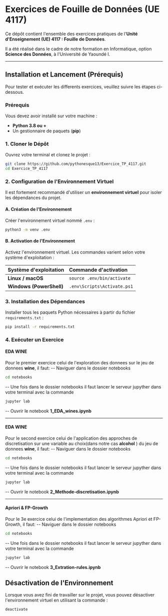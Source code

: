# Exercices de Fouille de Données (UE 4117)


Ce dépôt contient l'ensemble des exercices pratiques de l'**Unité d'Enseignement (UE) 4117 : Fouille de Données**.

Il a été réalisé dans le cadre de notre formation en Informatique, option **Science des Données**, à l'Université de Yaoundé I.

-----

## Installation et Lancement (Prérequis)

Pour tester et exécuter les differents exercices, veuillez suivre les étapes ci-dessous.

### Prérequis

Vous devez avoir installé sur votre machine :

  * **Python 3.8 ou +**
  * Un gestionnaire de paquets (**pip**)

### 1\. Cloner le Dépôt

Ouvrez votre terminal et clonez le projet :

```bash
git clone https://github.com/pythonesque13/Exercice_TP_4117.git
cd Exercice_TP_4117
```

### 2\. Configuration de l'Environnement Virtuel

Il est fortement recommandé d'utiliser un **environnement virtuel** pour isoler les dépendances du projet.

#### A. Création de l'Environnement

Créer l'environnement virtuel nommé `.env` :

```bash
python3 -m venv .env
```

#### B. Activation de l'Environnement

Activez l'environnement virtuel. Les commandes varient selon votre système d'exploitation :

| Système d'exploitation | Commande d'activation |
| :--- | :--- |
| **Linux / macOS** | `source .env/bin/activate` |
| **Windows (PowerShell)** | `.env\Scripts\Activate.ps1` |


### 3\. Installation des Dépendances

Installer tous les paquets Python nécessaires à partir du fichier `requirements.txt` :

```bash
pip install -r requirements.txt
```

### 4\. Exécuter un Exercice

#### EDA WINE

Pour le premier exercice celui de l'exploration des donnees sur le jeu de donnees **wine**, il faut:
-- Naviguer dans le dossier notebooks
```bash
cd notebooks
```

-- Une fois dans le dossier notebooks il faut lancer le serveur jupyther dans votre terminal avec la commande
```bash
jupyter lab
```
-- Ouvrir le notebook **1_EDA_wines.ipynb**

-----

#### EDA WINE

Pour le second exercice celui de l'application des approches de discretisation sur une variable au choix(dans notre cas **alcohol** ) du jeu de donnees **wine**, il faut:
-- Naviguer dans le dossier notebooks
```bash
cd notebooks
```

-- Une fois dans le dossier notebooks il faut lancer le serveur jupyther dans votre terminal avec la commande
```bash
jupyter lab
```
-- Ouvrir le notebook **2_Methode-discretisation.ipynb**

------

#### Apriori & FP-Growth

Pour le 3e exercice celui de l'implementation des algorithmes Apriori et FP-Growth, il faut:
-- Naviguer dans le dossier notebooks
```bash
cd notebooks
```

-- Une fois dans le dossier notebooks il faut lancer le serveur jupyther dans votre terminal avec la commande
```bash
jupyter lab
```
-- Ouvrir le notebook **3_Extration-rules.ipynb**

##  Désactivation de l'Environnement

Lorsque vous avez fini de travailler sur le projet, vous pouvez désactiver l'environnement virtuel en utilisant la commande :

```bash
deactivate
```
